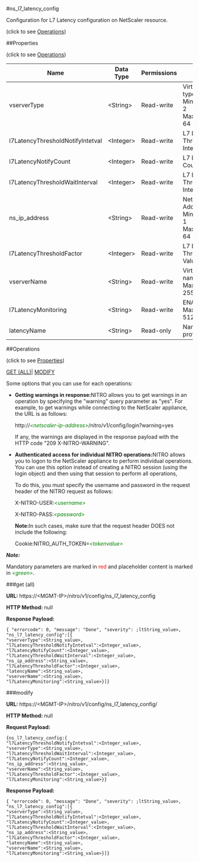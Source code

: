 #ns_l7_latency_config



Configuration for L7 Latency configuration on NetScaler resource.

<span>(click to see [Operations](#operations))</span>



##Properties 

<span>(click to see [Operations](#operations))</span>





<table><thead><tr><th>Name</th><th>Data Type</th><th>Permissions</th><th>Description</th></tr></thead><tbody><tr><td>vserverType</td><td>&lt;String></td><td>Read-write</td><td>Virtual server type(lb/sslvpn/CR).<br>Minimum length = 2<br>Maximum length = 64</td></tr><tr><td>l7LatencyThresholdNotifyIntetval</td><td>&lt;Integer></td><td>Read-write</td><td>L7 Latency Threshold Notify Intetval.</td></tr><tr><td>l7LatencyNotifyCount</td><td>&lt;Integer></td><td>Read-write</td><td>L7 Latency Notify Count.</td></tr><tr><td>l7LatencyThresholdWaitInterval</td><td>&lt;Integer></td><td>Read-write</td><td>L7 Latency Threshold Wait Interval.</td></tr><tr><td>ns_ip_address</td><td>&lt;String></td><td>Read-write</td><td>NetScaler IP Address.<br>Minimum length = 1<br>Maximum length = 64</td></tr><tr><td>l7LatencyThresholdFactor</td><td>&lt;Integer></td><td>Read-write</td><td>L7 Latency Threshold Factor Value.</td></tr><tr><td>vserverName</td><td>&lt;String></td><td>Read-write</td><td>Virtual server name.<br>Maximum length = 255</td></tr><tr><td>l7LatencyMonitoring</td><td>&lt;String></td><td>Read-write</td><td>ENABLE/DISABLE.<br>Maximum length = 512</td></tr><tr><td>latencyName</td><td>&lt;String></td><td>Read-only</td><td>Name of latency profile.</td></tr></tbody></table>

##Operations 

<span>(click to see [Properties](#properties))</span>





[GET (ALL)](#get-all)| [MODIFY](#m)





Some options that you can use for each operations:

<ul><li><p><b>Getting warnings in response:</b>NITRO allows you to get warnings in an operation by specifying the "warning" query parameter as "yes". For example, to get warnings while connecting to the NetScaler appliance, the URL is as follows:</p><p>http://<span style="color:green;font-style:italic;">&lt;netscaler-ip-address&gt;</span>/nitro/v1/config/login?warning=yes</p><p>If any, the warnings are displayed in the response payload with the HTTP code "209 X-NITRO-WARNING".</p></li><li><p><b>Authenticated access for individual NITRO operations:</b>NITRO allows you to logon to the NetScaler appliance to perform individual operations. You can use this option instead of creating a NITRO session (using the login object) and then using that session to perform all operations,</p><p>To do this, you must specify the username and password in the request header of the NITRO request as follows:</p><p>X-NITRO-USER:<span style="color:green;font-style:italic;">&lt;username&gt;</span></p><p>X-NITRO-PASS:<span style="color:green;font-style:italic;">&lt;password&gt;</span></p><p><b>Note:</b>In such cases, make sure that the request header DOES not include the following:</p><p>Cookie:NITRO_AUTH_TOKEN=<span style="color:green;font-style:italic;">&lt;tokenvalue&gt;</span></p></li></ul>







***Note:*** 

Mandatory parameters are marked in <span style="color:#FF0000;">red</span> and placeholder content is marked in <span style="color:green;font-style:italic">&lt;green&gt;</span>.



###get (all)







<b>URL: </b>https://&lt;MGMT-IP&gt;/nitro/v1/config/ns_l7_latency_config

<b>HTTP Method: </b>null

<b>Response Payload: </b>
```
{ "errorcode": 0, "message": "Done", "severity": ;ltString_value>, "ns_l7_latency_config":[{
"vserverType":<String_value>,
"l7LatencyThresholdNotifyIntetval":<Integer_value>,
"l7LatencyNotifyCount":<Integer_value>,
"l7LatencyThresholdWaitInterval":<Integer_value>,
"ns_ip_address":<String_value>,
"l7LatencyThresholdFactor":<Integer_value>,
"latencyName":<String_value>,
"vserverName":<String_value>,
"l7LatencyMonitoring":<String_value>}]}
```







###modify







<b>URL: </b>https://&lt;MGMT-IP&gt;/nitro/v1/config/ns_l7_latency_config/

<b>HTTP Method: </b>null

<b>Request Payload: </b>
```
{ns_l7_latency_config:{
"l7LatencyThresholdNotifyIntetval":<Integer_value>,
"vserverType":<String_value>,
"l7LatencyThresholdWaitInterval":<Integer_value>,
"l7LatencyNotifyCount":<Integer_value>,
"ns_ip_address":<String_value>,
"vserverName":<String_value>,
"l7LatencyThresholdFactor":<Integer_value>,
"l7LatencyMonitoring":<String_value>}}
```

<b>Response Payload: </b>
```
{ "errorcode": 0, "message": "Done", "severity": ;ltString_value>, "ns_l7_latency_config":[{
"vserverType":<String_value>,
"l7LatencyThresholdNotifyIntetval":<Integer_value>,
"l7LatencyNotifyCount":<Integer_value>,
"l7LatencyThresholdWaitInterval":<Integer_value>,
"ns_ip_address":<String_value>,
"l7LatencyThresholdFactor":<Integer_value>,
"latencyName":<String_value>,
"vserverName":<String_value>,
"l7LatencyMonitoring":<String_value>}]}
```








